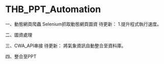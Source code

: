 # THB_PPT_Automation

一、動態網頁爬蟲
  Selenium抓取動態網頁圖資
  待更新：
    1.提升程式執行速度。
    
二、圖資處理

三、CWA_API串接
  待更新：
    將氣象資訊自動整合至資料庫。
    
四、整合至PPT




